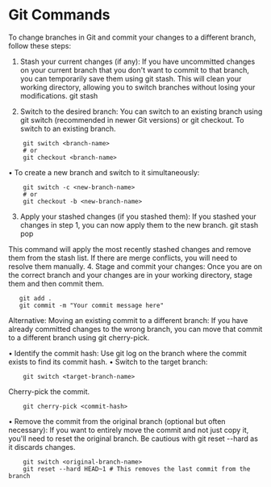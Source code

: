 # Git Commands

To change branches in Git and commit your changes to a different branch, follow these steps: 

1. Stash your current changes (if any): 
If you have uncommitted changes on your current branch that you don't want to commit to that branch, you can temporarily save them using git stash. This will clean your working directory, allowing you to switch branches without losing your modifications. 
git stash

2. Switch to the desired branch: 
You can switch to an existing branch using git switch (recommended in newer Git versions) or git checkout. To switch to an existing branch. 
```
    git switch <branch-name>
    # or
    git checkout <branch-name>
```

• To create a new branch and switch to it simultaneously: 
```
    git switch -c <new-branch-name>
    # or
    git checkout -b <new-branch-name>
```

3. Apply your stashed changes (if you stashed them): 
If you stashed your changes in step 1, you can now apply them to the new branch. 
git stash pop

This command will apply the most recently stashed changes and remove them from the stash list. If there are merge conflicts, you will need to resolve them manually. 
4. Stage and commit your changes: 
Once you are on the correct branch and your changes are in your working directory, stage them and then commit them. 
```
   git add .
   git commit -m "Your commit message here"
```
Alternative: Moving an existing commit to a different branch: 
If you have already committed changes to the wrong branch, you can move that commit to a different branch using git cherry-pick. 

• Identify the commit hash: Use git log on the branch where the commit exists to find its commit hash. 
• Switch to the target branch: 
```
    git switch <target-branch-name>
```

Cherry-pick the commit. 
```
    git cherry-pick <commit-hash>
```

• Remove the commit from the original branch (optional but often necessary): If you want to entirely move the commit and not just copy it, you'll need to reset the original branch. Be cautious with git reset --hard as it discards changes. 

```
    git switch <original-branch-name>
    git reset --hard HEAD~1 # This removes the last commit from the branch
```
